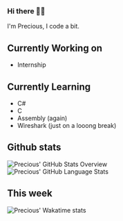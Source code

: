 ### Hi there 👋🏾 
I'm Precious, I code a bit.

## Currently Working on  
- Internship


## Currently Learning 
- C#
- C
- Assembly (again)
- Wireshark (just on a looong break)

## Github stats
![Precious' GitHub Stats Overview](https://github-readme-stats.vercel.app/api?username=Kyu&show_icons=true)  
![Precious' GitHub Language Stats](https://github-readme-stats.vercel.app/api/top-langs/?username=Kyu&exclude_repo=Kyu.github.io&layout=compact)

## This week
![Precious' Wakatime stats](https://github-readme-stats.vercel.app/api/wakatime?username=Yu&langs_count=5&layout=compact&hide_progress=true)


